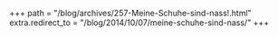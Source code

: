 +++
path = "/blog/archives/257-Meine-Schuhe-sind-nass!.html"
extra.redirect_to = "/blog/2014/10/07/meine-schuhe-sind-nass/"
+++
